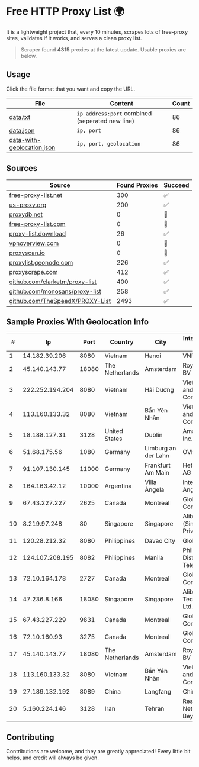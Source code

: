 
# Free HTTP Proxy List 🌍

It is a lightweight project that, every 10 minutes, scrapes lots of free-proxy sites, validates if it works, and serves a clean proxy list.


> Scraper found **4315** proxies at the latest update. Usable proxies are below.

## Usage

Click the file format that you want and copy the URL.


|File|Content|Count|
|----|-------|-----|
|[data.txt](https://raw.githubusercontent.com/themiralay/Proxy-List-World/master/data.txt)|`ip_address:port` combined (seperated new line)|86|
|[data.json](https://raw.githubusercontent.com/themiralay/Proxy-List-World/master/data.json)|`ip, port`|86|
|[data-with-geolocation.json](https://raw.githubusercontent.com/themiralay/Proxy-List-World/master/data-with-geolocation.json)|`ip, port, geolocation`|86|

## Sources

|Source|Found Proxies|Succeed|
|------|-------------|-------|
|[free-proxy-list.net](https://free-proxy-list.net)|300|✅|
|[us-proxy.org](https://www.us-proxy.org)|200|✅|
|[proxydb.net](http://proxydb.net)|0|🚫|
|[free-proxy-list.com](https://free-proxy-list.com/?page=&port=&type%5B%5D=http&type%5B%5D=https&up_time=0&search=Search)|0|🚫|
|[proxy-list.download](https://www.proxy-list.download/HTTP)|26|✅|
|[vpnoverview.com](https://vpnoverview.com/privacy/anonymous-browsing/free-proxy-servers)|0|🚫|
|[proxyscan.io](https://www.proxyscan.io)|0|🚫|
|[proxylist.geonode.com](https://proxylist.geonode.com/api/proxy-list?limit=300&page=1&sort_by=lastChecked&sort_type=desc&protocols=http,https)|226|✅|
|[proxyscrape.com](https://api.proxyscrape.com/v2/?request=displayproxies&protocol=http&timeout=10000&country=all&ssl=all&anonymity=all)|412|✅|
|[github.com/clarketm/proxy-list](https://raw.githubusercontent.com/clarketm/proxy-list/master/proxy-list-raw.txt)|400|✅|
|[github.com/monosans/proxy-list](https://raw.githubusercontent.com/monosans/proxy-list/main/proxies/http.txt)|258|✅|
|[github.com/TheSpeedX/PROXY-List](https://raw.githubusercontent.com/TheSpeedX/PROXY-List/master/http.txt)|2493|✅|


## Sample Proxies With Geolocation Info

|#|Ip|Port|Country|City|Internet Service Provider|
|-|--|----|-------|----|-------------------------|
|1|14.182.39.206|8080|Vietnam|Hanoi|VNPT|
|2|45.140.143.77|18080|The Netherlands|Amsterdam|RoyaleHosting BV|
|3|222.252.194.204|8080|Vietnam|Hải Dương|VietNam Post and Telecom Corporation|
|4|113.160.133.32|8080|Vietnam|Bẩn Yên Nhân|VietNam Post and Telecom Corporation|
|5|18.188.127.31|3128|United States|Dublin|Amazon.com, Inc.|
|6|51.68.175.56|1080|Germany|Limburg an der Lahn|OVH SAS|
|7|91.107.130.145|11000|Germany|Frankfurt Am Main|Hetzner Online AG|
|8|164.163.42.12|10000|Argentina|Villa Ángela|Interret Villa Angela SRL|
|9|67.43.227.227|2625|Canada|Montreal|GloboTech Communications|
|10|8.219.97.248|80|Singapore|Singapore|Alibaba Cloud (Singapore) Private Limited|
|11|120.28.212.32|8080|Philippines|Davao City|Globe Telecom|
|12|124.107.208.195|8082|Philippines|Manila|Philippine Long Distance Telephone Co.|
|13|72.10.164.178|2727|Canada|Montreal|GloboTech Communications|
|14|47.236.8.166|18080|Singapore|Singapore|Alibaba (US) Technology Co., Ltd.|
|15|67.43.227.229|9831|Canada|Montreal|GloboTech Communications|
|16|72.10.160.93|3275|Canada|Montreal|GloboTech Communications|
|17|45.140.143.77|18080|The Netherlands|Amsterdam|RoyaleHosting BV|
|18|113.160.133.32|8080|Vietnam|Bẩn Yên Nhân|VietNam Post and Telecom Corporation|
|19|27.189.132.192|8089|China|Langfang|Chinanet|
|20|5.160.224.146|3128|Iran|Tehran|Respina Networks & Beyond PJSC|



## Contributing

Contributions are welcome, and they are greatly appreciated! Every
little bit helps, and credit will always be given.

